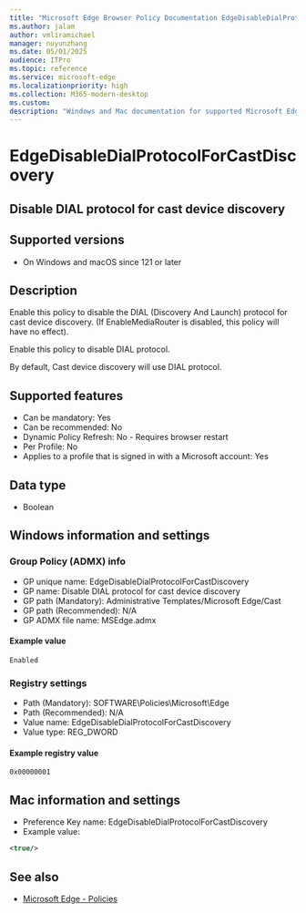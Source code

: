 ```yaml
---
title: "Microsoft Edge Browser Policy Documentation EdgeDisableDialProtocolForCastDiscovery"
ms.author: jalam
author: vmliramichael
manager: nuyunzhang
ms.date: 05/01/2025
audience: ITPro
ms.topic: reference
ms.service: microsoft-edge
ms.localizationpriority: high
ms.collection: M365-modern-desktop
ms.custom:
description: "Windows and Mac documentation for supported Microsoft Edge Browser policy: Disable DIAL protocol for cast device discovery"
---
```


<!--THIS FILE IS AUTOMATICALLY GENERATED. MANUAL CHANGES WILL BE OVERWRITTEN.-->
<!--Please contact the Microsoft Edge Manageability team with any questions.-->

# EdgeDisableDialProtocolForCastDiscovery

## Disable DIAL protocol for cast device discovery


## Supported versions

- On Windows and macOS since 121 or later

## Description

Enable this policy to disable the DIAL (Discovery And Launch) protocol for cast device discovery. (If EnableMediaRouter is disabled, this policy will have no effect).

Enable this policy to disable DIAL protocol.

By default, Cast device discovery will use DIAL protocol.

## Supported features

- Can be mandatory: Yes
- Can be recommended: No
- Dynamic Policy Refresh: No - Requires browser restart
- Per Profile: No
- Applies to a profile that is signed in with a Microsoft account: Yes

## Data type

- Boolean

## Windows information and settings

### Group Policy (ADMX) info

- GP unique name: EdgeDisableDialProtocolForCastDiscovery
- GP name: Disable DIAL protocol for cast device discovery
- GP path (Mandatory): Administrative Templates/Microsoft Edge/Cast
- GP path (Recommended): N/A
- GP ADMX file name: MSEdge.admx

#### Example value

```
Enabled
```

### Registry settings

- Path (Mandatory): SOFTWARE\Policies\Microsoft\Edge
- Path (Recommended): N/A
- Value name: EdgeDisableDialProtocolForCastDiscovery
- Value type: REG_DWORD

#### Example registry value

```
0x00000001
```


## Mac information and settings

- Preference Key name: EdgeDisableDialProtocolForCastDiscovery
- Example value:

```xml
<true/>
```

## See also
- [Microsoft Edge - Policies](../microsoft-edge-policies.md)
